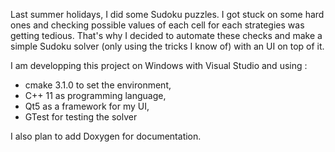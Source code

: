 Last summer holidays, I did some Sudoku puzzles. I got stuck on some hard ones and checking possible values of each cell for each strategies was getting tedious.
That's why I decided to automate these checks and make a simple Sudoku solver (only using the tricks I know of) with an UI on top of it.

I am developping this project on Windows with Visual Studio and using :
- cmake 3.1.0 to set the environment,
- C++ 11 as programming language,
- Qt5 as a framework for my UI,
- GTest for testing the solver

I also plan to add Doxygen for documentation.

